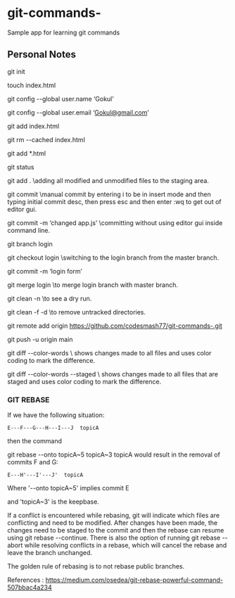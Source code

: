# git-commands-
Sample app for learning git commands

## Personal Notes

git init

touch index.html

git config --global user.name ‘Gokul’

git config --global user.email ‘Gokul@gmail.com’

git add index.html

git rm --cached index.html

git add *.html

git status

git add .  \\adding all modified and unmodified files to the staging area.

git commit  \\manual commit by entering i to be in insert mode and then typing initial commit desc, then press esc and then enter :wq to get out of editor gui.

git commit -m ‘changed app.js’ \\committing without using editor gui inside command line.

git branch login

git checkout login \\switching to the login branch from the master branch.

git commit -m ‘login form’

git merge login \\to merge login branch with master branch.

git clean -n \\to see a dry run.

git clean -f -d \\to remove untracked directories.

git remote add origin https://github.com/codesmash77/git-commands-.git

git push -u origin main

git diff --color-words \\ shows changes made to all files and uses color coding to mark the difference.

git diff --color-words --staged \\ shows changes made to all files that are staged and uses color coding to mark the difference.



### GIT REBASE
If we have the following situation:

    E---F---G---H---I---J  topicA
then the command

git rebase --onto topicA~5 topicA~3 topicA
would result in the removal of commits F and G:

    E---H'---I'---J'  topicA

Where  '--onto topicA~5' implies commit E 

and 'topicA~3' is the keepbase.

If a conflict is encountered while rebasing, git will indicate which files are conflicting and need to be modified. 
After changes have been made, the changes need to be staged to the commit and then the rebase can resume using git rebase --continue. 
There is also the option of running git rebase --abort while resolving conflicts in a rebase, which will cancel the rebase and leave the branch unchanged.

The golden rule of rebasing is to not rebase public branches.

References : https://medium.com/osedea/git-rebase-powerful-command-507bbac4a234

